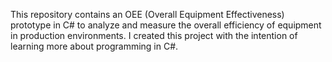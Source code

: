 This repository contains an OEE (Overall Equipment Effectiveness) prototype in C# to analyze and measure the overall efficiency of equipment in production environments. I created this project with the intention of learning more about programming in C#.
